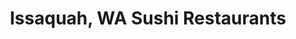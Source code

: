 ---
layout: city
title: Issaquah, WA Sushi Restaurants
permalink: /washington/issaquah/
stateAbbr: WA
stateName: Washington
cityName: Issaquah
---